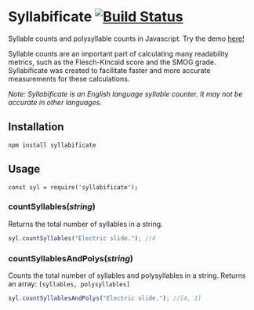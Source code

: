 # Syllabificate [![Build Status](https://travis-ci.com/EndaHallahan/syllabificate.svg?branch=master)](https://travis-ci.com/EndaHallahan/syllabificate)

Syllable counts and polysyllable counts in Javascript. Try the demo [here!](https://endahallahan.github.io/syllabificate/syllabificateTester.html)

Syllable counts are an important part of calculating many readability metrics, such as the Flesch-Kincaid score and the SMOG grade. Syllabificate was created to facilitate faster and more accurate measurements for these calculations. 

*Note: Syllabificate is an English language syllable counter. It may not be accurate in other languages.*

## Installation
```npm install syllabificate```
## Usage
```javacript
const syl = require('syllabificate');
```
### countSyllables(*string*)
Returns the total number of syllables in a string.
```javascript
syl.countSyllables("Electric slide."); //4
```
### countSyllablesAndPolys(*string*)
Counts the total number of syllables and polysyllables in a string. Returns an array: `[syllables, polysyllables]`
```javascript
syl.countSyllablesAndPolys("Electric slide."); //[4, 1]
```

